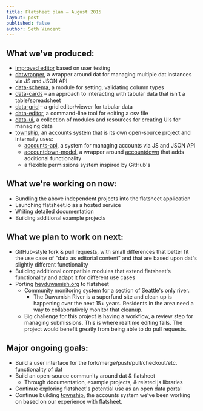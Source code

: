 ```yaml
---
title: Flatsheet plan – August 2015
layout: post
published: false
author: Seth Vincent
---
```


## What we've produced:
- [improved editor](http://github.com/sethvincent/editor-prototype) based on user testing
- [datwrapper](http://github.com/flatsheet/datwrapper), a wrapper around dat for managing multiple dat instances via JS and JSON API
- [data-schema](http://github.com/sethvincent/data-schema), a module for setting, validating column types
- [data-cards](http://github.com/sethvincent/data-cards) – an approach to interacting with tabular data that isn't a table/spreadsheet
- [data-grid](http://github.com/sethvincent/data-grid) – a grid editor/viewer for tabular data
- [data-editor](http://github.com/sethvincent/data-editor), a command-line tool for editing a csv file
- [data-ui](http://github.com/sethvincent/data-ui), a collection of modules and resources for creating UIs for managing data
- [township](http://github.com/civicmakerlab/township), an accounts system that is its own open-source project and internally uses:
  - [accounts-api](http://github.com/lukeswart/accounts-api), a system for managing accounts via JS and JSON API
  - [accountdown-model](http://github.com/sethvincent/accountdown-model), a wrapper around [accountdown](http://github.com/substack/accountdown) that adds additional functionality
  - a flexible permissions system inspired by GitHub's

## What we're working on now:
- Bundling the above independent projects into the flatsheet application
- Launching flatsheet.io as a hosted service
- Writing detailed documentation
- Building additional example projects

## What we plan to work on next:
- GitHub-style fork & pull requests, with small differences that better fit the use case of "data as editorial content" and that are based upon dat's slightly different functionality
- Building additional compatible modules that extend flatsheet's functionality and adapt it for different use cases
- Porting [heyduwamish.org](http://heyduwamish.org) to flatsheet
  - Community monitoring system for a section of Seattle's only river.
    - The Duwamish River is a superfund site and clean up is happening over the next 15+ years. Residents in the area need a way to collaboratively monitor that cleanup.
  - Big challenge for this project is having a workflow, a review step for managing submissions. This is where realtime editing fails. The project would benefit greatly from being able to do pull requests.

## Major ongoing goals:
- Build a user interface for the fork/merge/push/pull/checkout/etc. functionality of dat
- Build an open-source community around dat & flatsheet 
  - Through documentation, example projects, & related js libraries
- Continue exploring flatsheet's potential use as an open data portal
- Continue building [township](http://github.com/civicmakerlab/township), the accounts system we've been working on based on our experience with flatsheet.
